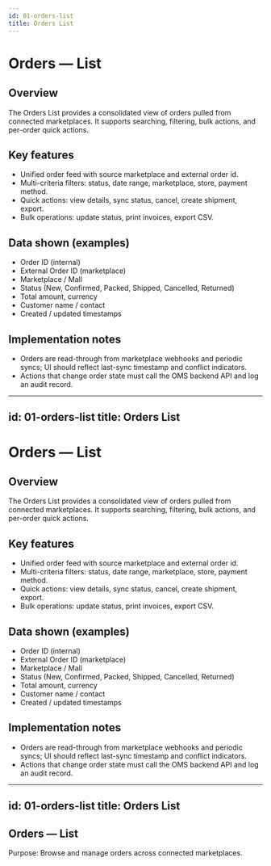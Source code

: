 ```yaml
---
id: 01-orders-list
title: Orders List
---
```


# Orders — List

## Overview
The Orders List provides a consolidated view of orders pulled from connected marketplaces. It supports searching, filtering, bulk actions, and per-order quick actions.

## Key features
- Unified order feed with source marketplace and external order id.
- Multi-criteria filters: status, date range, marketplace, store, payment method.
- Quick actions: view details, sync status, cancel, create shipment, export.
- Bulk operations: update status, print invoices, export CSV.

## Data shown (examples)
- Order ID (internal)
- External Order ID (marketplace)
- Marketplace / Mall
- Status (New, Confirmed, Packed, Shipped, Cancelled, Returned)
- Total amount, currency
- Customer name / contact
- Created / updated timestamps

## Implementation notes
- Orders are read-through from marketplace webhooks and periodic syncs; UI should reflect last-sync timestamp and conflict indicators.
- Actions that change order state must call the OMS backend API and log an audit record.
---
id: 01-orders-list
title: Orders List
---

# Orders — List

## Overview
The Orders List provides a consolidated view of orders pulled from connected marketplaces. It supports searching, filtering, bulk actions, and per-order quick actions.

## Key features
- Unified order feed with source marketplace and external order id.
- Multi-criteria filters: status, date range, marketplace, store, payment method.
- Quick actions: view details, sync status, cancel, create shipment, export.
- Bulk operations: update status, print invoices, export CSV.

## Data shown (examples)
- Order ID (internal)
- External Order ID (marketplace)
- Marketplace / Mall
- Status (New, Confirmed, Packed, Shipped, Cancelled, Returned)
- Total amount, currency
- Customer name / contact
- Created / updated timestamps

## Implementation notes
- Orders are read-through from marketplace webhooks and periodic syncs; UI should reflect last-sync timestamp and conflict indicators.
- Actions that change order state must call the OMS backend API and log an audit record.
---
id: 01-orders-list
title: Orders List
---

## Orders — List

Purpose: Browse and manage orders across connected marketplaces.
